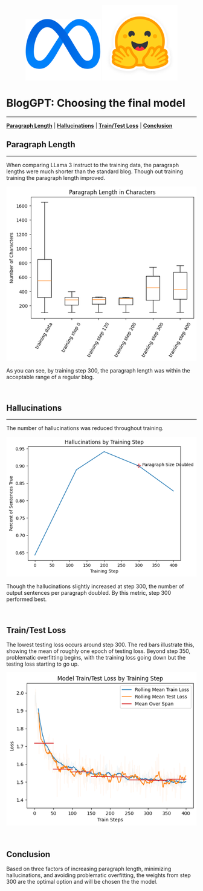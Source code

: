 <div align="center">
    <img src="./images/meta_logo_pad.png" width="200px"></img>
    <img src="./images/huggingface_logo.png" width="200px"></img>
</div>

# BlogGPT: Choosing the final model
***

[**Paragraph Length**](#1)
| [**Hallucinations**](#2)
| [**Train/Test Loss**](#3)
| [**Conclusion**](#4)
<div id='1'></div>

## Paragraph Length
***

When comparing LLama 3 instruct to the training data, the paragraph lengths were much shorter than the standard blog.  Though out training training the paragraph length improved.

![Paragraph Length by Train Step](./images/paragraph_length_by_training_step.png)

As you can see, by training step 300, the paragraph length was within the acceptable range of a regular blog.

<br>
<div id='2'></div>

## Hallucinations
***

The number of hallucinations was reduced throughout training.

![Hallucinations by Train Step](./images/hallucinations_by_training_step.png)


Though the hallucinations slightly increased at step 300, the number of output sentences per paragraph doubled.  By this metric, step 300 performed best.

<br>
<div id='3'></div>

## Train/Test Loss

The lowest testing loss occurs around step 300. The red bars illustrate this, showing the mean of roughly one epoch of testing loss.  Beyond step 350, problematic overfitting begins, with the training loss going down but the testing loss starting to go up.

![Train/Test Loss](./images/model_train_test_loss_by_training_step.png)

<br>
<div id='4'></div>

## Conclusion

Based on three factors of increasing paragraph length, minimizing hallucinations, and avoiding problematic overfitting, the weights from step 300 are the optimal option and will be chosen the the model.